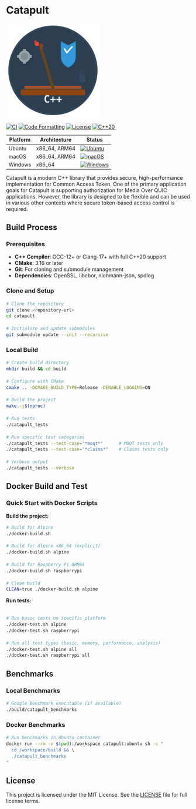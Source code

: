 # Catapult

![Catapult Icon](catapult-icon.svg)

[![CI](https://github.com/Quicr/catapult-quicr/actions/workflows/ci.yml/badge.svg)](https://github.com/Quicr/catapult-quicr/actions/workflows/ci.yml)
[![Code Formatting](https://github.com/Quicr/catapult-quicr/actions/workflows/format.yml/badge.svg)](https://github.com/Quicr/catapult-quicr/actions/workflows/format.yml)
[![License](https://img.shields.io/badge/License-BSD_2--Clause-blue.svg)](BSD-2-Clause.txt)
[![C++20](https://img.shields.io/badge/C%2B%2B-20-blue.svg)](https://en.cppreference.com/w/cpp/20)

| Platform | Architecture | Status |
|----------|-------------|--------|
|  Ubuntu | x86_64, ARM64 | [![Ubuntu](https://github.com/Quicr/catapult-quicr/actions/workflows/ci.yml/badge.svg?branch=main)](https://github.com/Quicr/catapult-quicr/actions/workflows/ci.yml) |
|  macOS | x86_64, ARM64 | [![macOS](https://github.com/Quicr/catapult-quicr/actions/workflows/ci.yml/badge.svg?branch=main)](https://github.com/Quicr/catapult-quicr/actions/workflows/ci.yml) |
|  Windows | x86_64 | [![Windows](https://github.com/Quicr/catapult-quicr/actions/workflows/ci.yml/badge.svg?branch=main)](https://github.com/Quicr/catapult-quicr/actions/workflows/ci.yml) |

Catapult is a modern C++ library that provides secure, high-performance implementation
for Common Access Token. One of the primary application goals for Catapult is 
supporting authorization for Media Over QUIC applications. However, the 
library is designed to be flexible and can be used in various other contexts
where secure token-based access control is required.

## Build Process

### Prerequisites

- **C++ Compiler**: GCC-12+ or Clang-17+ with full C++20 support
- **CMake**: 3.16 or later
- **Git**: For cloning and submodule management
- **Dependencies**: OpenSSL, libcbor, nlohmann-json, spdlog

### Clone and Setup

```bash
# Clone the repository
git clone <repository-url>
cd catapult

# Initialize and update submodules
git submodule update --init --recursive
```

### Local Build

```bash
# Create build directory
mkdir build && cd build

# Configure with CMake
cmake .. -DCMAKE_BUILD_TYPE=Release -DENABLE_LOGGING=ON

# Build the project
make -j$(nproc)

# Run tests
./catapult_tests

# Run specific test categories
./catapult_tests --test-case="*moqt*"      # MOQT tests only
./catapult_tests --test-case="*claims*"    # Claims tests only

# Verbose output
./catapult_tests --verbose
```

## Docker Build and Test

### Quick Start with Docker Scripts

**Build the project:**
```bash
# Build for Alpine 
./docker-build.sh

# Build for Alpine x86_64 (explicit)
./docker-build.sh alpine

# Build for Raspberry Pi ARM64
./docker-build.sh raspberrypi

# Clean build
CLEAN=true ./docker-build.sh alpine
```

**Run tests:**
```bash

# Run basic tests on specific platform
./docker-test.sh alpine
./docker-test.sh raspberrypi

# Run all test types (basic, memory, performance, analysis)
./docker-test.sh alpine all
./docker-test.sh raspberrypi all

```

## Benchmarks

### Local Benchmarks

```bash
# Google Benchmark executable (if available)
./build/catapult_benchmarks
```

### Docker Benchmarks

```bash
# Run benchmarks in Ubuntu container
docker run --rm -v $(pwd):/workspace catapult:ubuntu sh -c "
  cd /workspace/build && \
  ./catapult_benchmarks
"
```


## License

This project is licensed under the MIT License. See the [LICENSE](BSD-2-Clause.txt) file for full license terms.
